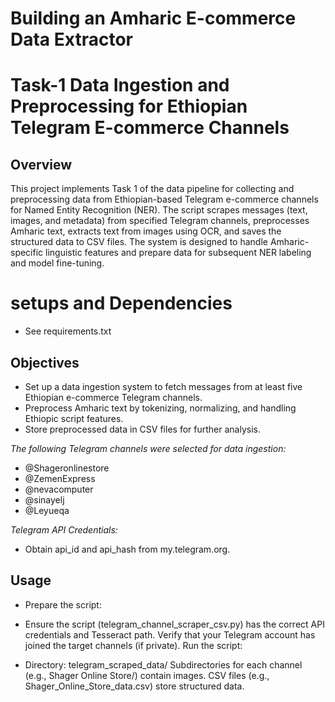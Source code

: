 # Building an Amharic E-commerce Data Extractor
# Task-1  Data Ingestion and Preprocessing for Ethiopian Telegram E-commerce Channels
## Overview
This project implements Task 1 of the data pipeline for collecting and preprocessing data from Ethiopian-based Telegram e-commerce channels for Named Entity Recognition (NER). The script scrapes messages (text, images, and metadata) from specified Telegram channels, preprocesses Amharic text, extracts text from images using OCR, and saves the structured data to CSV files. The system is designed to handle Amharic-specific linguistic features and prepare data for subsequent NER labeling and model fine-tuning.
# setups and Dependencies
- See requirements.txt

## Objectives
- Set up a data ingestion system to fetch messages from at least five Ethiopian e-commerce Telegram channels.
- Preprocess Amharic text by tokenizing, normalizing, and handling Ethiopic script features.
- Store preprocessed data in CSV files for further analysis.

*The following Telegram channels were selected for data ingestion:*
- @Shageronlinestore 
- @ZemenExpress 
- @nevacomputer 
- @sinayelj 
- @Leyueqa 

*Telegram API Credentials:* 
- Obtain api_id and api_hash from my.telegram.org.
## Usage
- Prepare the script:

- Ensure the script (telegram_channel_scraper_csv.py) has the correct API credentials and Tesseract path.
Verify that your Telegram account has joined the target channels (if private).
Run the script:

- Directory: telegram_scraped_data/
Subdirectories for each channel (e.g., Shager Online Store/) contain images.
CSV files (e.g., Shager_Online_Store_data.csv) store structured data.

